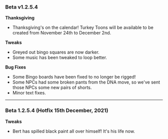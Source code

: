 ### Beta v1.2.5.4
 
**Thanksgiving**
- Thanksgiving's on the calendar! Turkey Toons will be available to be created from November 24th to December 2nd.
 
**Tweaks**
- Greyed out bingo squares are now darker.
- Some music has been tweaked to loop better.
 
**Bug Fixes**
- Some Bingo boards have been fixed to no longer be rigged!
- Some NPCs had some broken pants from the DNA move, so we've sent those NPCs some new pairs of shorts.
- Minor text fixes.

-----

### Beta 1.2.5.4 (Hotfix 15th December, 2021)

**Tweaks**

- Bert has spilled black paint all over himself! It's his life now.